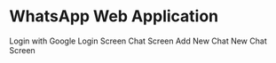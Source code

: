 # WhatsApp Web Application

Login with Google
Login Screen
Chat Screen
Add New Chat 
New Chat Screen

